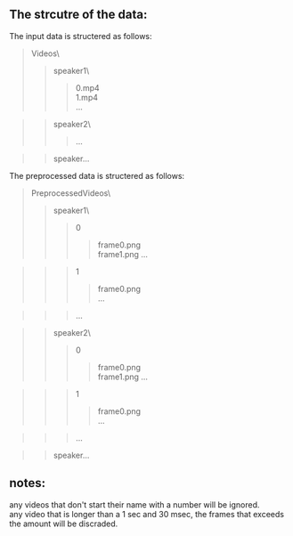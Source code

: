 ## The strcutre of the data:
The input data is structered as follows:
> Videos\
>> speaker1\
>>> 0.mp4  
>>> 1.mp4  
>>> ...  

>> speaker2\  
>>> ...  

>> speaker...  

The preprocessed data is structered as follows:
> PreprocessedVideos\
>> speaker1\
>>> 0
>>>> frame0.png\
>>>> frame1.png
>>>> ...  

>>> 1
>>>> frame0.png\
>>>> ...

>>> ...  

>> speaker2\
>>> 0
>>>> frame0.png\
>>>> frame1.png
>>>> ...

>>> 1  
>>>> frame0.png \
>>>> ...

>>> ... 

>> speaker...
        
## notes:
any videos that don't start their name with a number will be ignored. \
any video that is longer than a 1 sec and 30 msec, the frames that exceeds the amount will be discraded.
